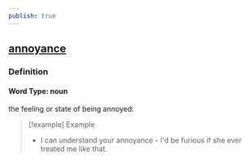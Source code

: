 ```yaml
---
publish: true
---
```


## [annoyance](https://dictionary.cambridge.org/dictionary/english/annoyance)

### Definition
#### Word Type: noun
the feeling or state of being annoyed:

>[!example] Example
> - I can understand your annoyance - I'd be furious if she ever treated me like that.
